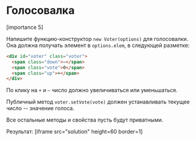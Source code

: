 # Голосовалка

[importance 5]

Напишите функцию-конструктор `new Voter(options)` для голосовалки. 
Она должна получать элемент в `options.elem`, в следующей разметке:

```html
<div id="voter" class="voter">
  <span class="down">—</span>
  <span class="vote">0</span>
  <span class="up">+</span>
</div>
```

По клику на `+` и `—` число должно увеличиваться или уменьшаться.

Публичный метод `voter.setVote(vote)` должен устанавливать текущее число -- значение голоса.

Все остальные методы и свойства пусть будут приватными.

Результат:
[iframe src="solution" height=60 border=1]


